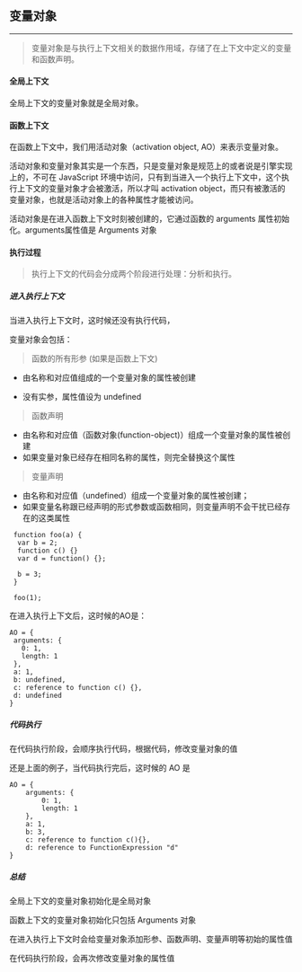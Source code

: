 ## 变量对象
------------------------------------------------------------------------------------------------
> 变量对象是与执行上下文相关的数据作用域，存储了在上下文中定义的变量和函数声明。

#### 全局上下文
全局上下文的变量对象就是全局对象。
#### 函数上下文
在函数上下文中，我们用活动对象（activation object, AO）来表示变量对象。

活动对象和变量对象其实是一个东西，只是变量对象是规范上的或者说是引擎实现上的，不可在 JavaScript 环境中访问，只有到当进入一个执行上下文中，这个执行上下文的变量对象才会被激活，所以才叫 activation object，而只有被激活的变量对象，也就是活动对象上的各种属性才能被访问。

活动对象是在进入函数上下文时刻被创建的，它通过函数的 arguments 属性初始化。arguments属性值是 Arguments 对象

#### 执行过程
> 执行上下文的代码会分成两个阶段进行处理：分析和执行。
##### 进入执行上下文

当进入执行上下文时，这时候还没有执行代码，

变量对象会包括：

> 函数的所有形参 (如果是函数上下文)  

- 由名称和对应值组成的一个变量对象的属性被创建

- 没有实参，属性值设为 undefined

> 函数声明
- 由名称和对应值（函数对象(function-object)）组成一个变量对象的属性被创建
- 如果变量对象已经存在相同名称的属性，则完全替换这个属性
> 变量声明
- 由名称和对应值（undefined）组成一个变量对象的属性被创建；
- 如果变量名称跟已经声明的形式参数或函数相同，则变量声明不会干扰已经存在的这类属性  

```
 function foo(a) {
  var b = 2;
  function c() {}
  var d = function() {};
  
  b = 3;
 }
 
 foo(1);
 ```
 在进入执行上下文后，这时候的AO是：
 ```
 AO = {
  arguments: {
    0: 1,
    length: 1
  },
  a: 1,
  b: undefined,
  c: reference to function c() {},
  d: undefined
}
```
##### 代码执行
在代码执行阶段，会顺序执行代码，根据代码，修改变量对象的值

还是上面的例子，当代码执行完后，这时候的 AO 是

```
AO = {
    arguments: {
        0: 1,
        length: 1
    },
    a: 1,
    b: 3,
    c: reference to function c(){},
    d: reference to FunctionExpression "d"
}
```
##### 总结
全局上下文的变量对象初始化是全局对象

函数上下文的变量对象初始化只包括 Arguments 对象

在进入执行上下文时会给变量对象添加形参、函数声明、变量声明等初始的属性值

在代码执行阶段，会再次修改变量对象的属性值